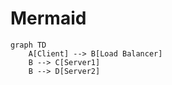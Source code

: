 # Mermaid

```mermaid
graph TD
    A[Client] --> B[Load Balancer]
    B --> C[Server1]
    B --> D[Server2]
```
